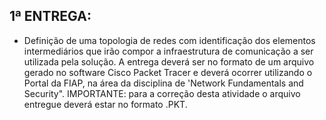 ## 1ª ENTREGA:

- Definição de uma topologia de redes com identificação dos elementos intermediários que irão compor a infraestrutura de comunicação a ser utilizada pela solução. A entrega deverá ser no formato de um arquivo gerado no software Cisco Packet Tracer e deverá ocorrer utilizando o Portal da FIAP, na área da disciplina de 'Network Fundamentals and Security". IMPORTANTE: para a correção desta atividade o arquivo entregue deverá estar no formato .PKT.
